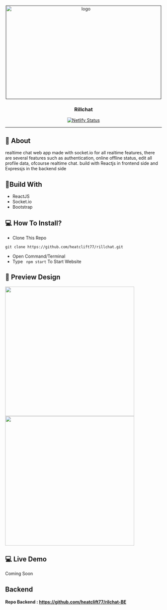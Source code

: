 <p align="center">
  <a href="" rel="noopener">
 <img width=500px height=300px src="https://iili.io/Bk4hvI.png" alt="logo"></a>
</p>
<h3 align="center">Rillchat</h3>
<div align="center">
  
[![Netlify Status](https://api.netlify.com/api/v1/badges/6f80fbfc-260f-4a04-a6d7-8173ba743ee5/deploy-status)](https://app.netlify.com/sites/shello/deploys)

</div>

---

## 🧐 About
realtime chat web app made with socket.io for all realtime features, there are several features such as authentication, 
online offline status, edit all profile data, ofcourse realtime chat. build with Reactjs in frontend side and Expressjs in the backend side

## 🔖Build With
- ReactJS
- Socket.io
- Bootstrap

## 💻 How To Install?
- Clone This Repo
```
git clone https://github.com/heatclift77/rillchat.git
```
- Open Command/Terminal
- Type ``` npm start``` To Start Website

## 🔎 Preview Design <a name = "preview"></a>
<span>
    <img width="415" src="https://iili.io/Bk4W2p.jpg">
  <img width="415" src="https://iili.io/Bk4hvI.png">
</span> 


## 💻 Live Demo <a name = "live_demo"></a>
Coming Soon

## Backend
#### Repo Backend : https://github.com/heatclift77/rilchat-BE
